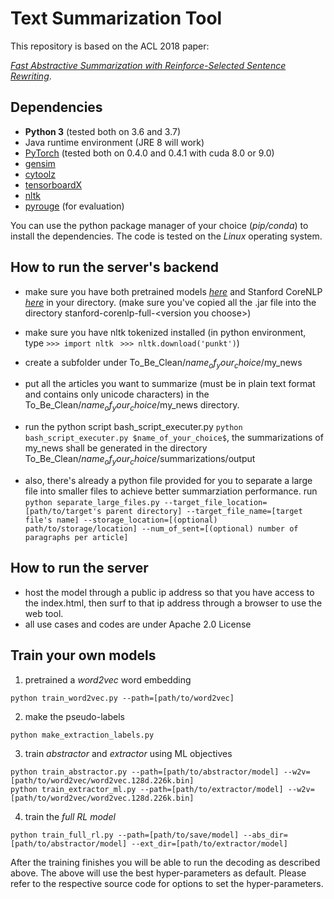# Text Summarization Tool
This repository is based on the ACL 2018 paper:

*[Fast Abstractive Summarization with Reinforce-Selected Sentence Rewriting](https://arxiv.org/abs/1805.11080)*.

## Dependencies
- **Python 3** (tested both on 3.6 and 3.7)
- Java runtime environment (JRE 8 will work)
- [PyTorch](https://github.com/pytorch/pytorch) (tested both on 0.4.0 and 0.4.1 with cuda 8.0 or 9.0)
- [gensim](https://github.com/RaRe-Technologies/gensim)
- [cytoolz](https://github.com/pytoolz/cytoolz)
- [tensorboardX](https://github.com/lanpa/tensorboard-pytorch)
- [nltk](https://www.nltk.org/)
- [pyrouge](https://github.com/bheinzerling/pyrouge) (for evaluation)

You can use the python package manager of your choice (*pip/conda*) to install the dependencies.
The code is tested on the *Linux* operating system.

## How to run the server's backend
- make sure you have both pretrained models *[here](https://bit.ly/acl18_pretrained)* and Stanford CoreNLP *[here](https://stanfordnlp.github.io/CoreNLP/)* in your directory.
(make sure you've copied all the .jar file into the directory stanford-corenlp-full-\<version you choose\>)
- make sure you have nltk tokenized installed (in python environment, type 
```>>> import nltk ```
```>>> nltk.download('punkt')```)
- create a subfolder under To_Be_Clean/$name_of_your_choice$/my_news
- put all the articles you want to summarize (must be in plain text format and contains only unicode characters) in the To_Be_Clean/$name_of_your_choice$/my_news directory.

- run the python script bash_script_executer.py ```python bash_script_executer.py $name_of_your_choice$```, the summarizations of my_news shall be generated in the directory To_Be_Clean/$name_of_your_choice$/summarizations/output
<!--- 
- run the run.sh script (type ./run.sh $name_of_your_choice$ in bash commandline under this directory), which will execute a series of command and python files to generate the summaries.
- after running the script, summarizations of my_news shall be generated in the directory To_Be_Clean/$name_of_your_choice$/summarizations/output
- if you want to run it again to generate new summaries, please make sure to execute clean.sh (by type ./clean.sh in bash commandline under this directory) to clean up previously-generated summaries and temp files.
-->
- also, there's already a python file provided for you to separate a large file into smaller files to achieve better summarziation performance.
run ```python separate_large_files.py --target_file_location=[path/to/target's parent directory] --target_file_name=[target file's name] --storage_location=[(optional) path/to/storage/location] --num_of_sent=[(optional) number of paragraphs per article]```

## How to run the server
- host the model through a public ip address so that you have access to the index.html, then surf to that ip address through a browser to use the web tool.
- all use cases and codes are under Apache 2.0 License

## Train your own models

1. pretrained a *word2vec* word embedding
```
python train_word2vec.py --path=[path/to/word2vec]
```
2. make the pseudo-labels
```
python make_extraction_labels.py
```
3. train *abstractor* and *extractor* using ML objectives
```
python train_abstractor.py --path=[path/to/abstractor/model] --w2v=[path/to/word2vec/word2vec.128d.226k.bin]
python train_extractor_ml.py --path=[path/to/extractor/model] --w2v=[path/to/word2vec/word2vec.128d.226k.bin]
```
4. train the *full RL model*
```
python train_full_rl.py --path=[path/to/save/model] --abs_dir=[path/to/abstractor/model] --ext_dir=[path/to/extractor/model]
```
After the training finishes you will be able to run the decoding as described above.
The above will use the best hyper-parameters as default.
Please refer to the respective source code for options to set the hyper-parameters.

